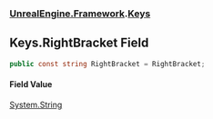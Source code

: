 ### [UnrealEngine.Framework](UnrealEngine_Framework.md 'UnrealEngine.Framework').[Keys](Keys.md 'UnrealEngine.Framework.Keys')
## Keys.RightBracket Field
```csharp
public const string RightBracket = RightBracket;
```
#### Field Value
[System.String](https://docs.microsoft.com/en-us/dotnet/api/System.String 'System.String')
